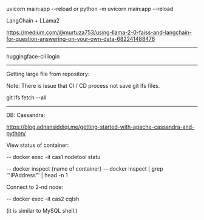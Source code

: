 uvicorn main:app --reload
or
python -m uvicorn main:app  --reload

LangChain + LLama2

https://medium.com/@murtuza753/using-llama-2-0-faiss-and-langchain-for-question-answering-on-your-own-data-682241488476


____

huggingface-cli login
____

Getting large file from repository:

Note:
There is issue that CI / CD process not save git lfs files.

git lfs fetch --all
____

DB: Cassandra:

https://blog.adnansiddiqi.me/getting-started-with-apache-cassandra-and-python/

View status of container:

-- docker exec -it cas1 nodetool statu

-- docker inspect {name of container}
-- docker inspect <containerNameOrId> | grep '"IPAddress"' | head -n 1

Connect to 2-nd node:

-- docker exec -it cas2  cqlsh

(it is similar to MySQL shell.)